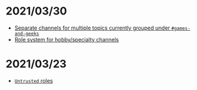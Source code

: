 # 2021/03/30

- [Separate channels for multiple topics currently grouped under `#games-and-geeks`](https://discord.com/channels/567141138021089308/723658112275578991/826444903088390144)
- [Role system for hobby/specialty channels](https://discord.com/channels/567141138021089308/723658112275578991/826447309859586098)

# 2021/03/23

- [`Untrusted` roles](https://discord.com/channels/567141138021089308/723658112275578991/823944713064677398)
